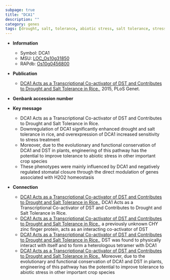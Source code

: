 ```yaml
---
subpage: true
title: "DCA1"
description: ""
category: genes
tags: [drought, salt, tolerance, abiotic stress, salt tolerance, stress, homeostasis, stomatal, biotic stress]
---
```


* **Information**  
    + Symbol: DCA1  
    + MSU: [LOC_Os10g31850](http://rice.plantbiology.msu.edu/cgi-bin/ORF_infopage.cgi?orf=LOC_Os10g31850)  
    + RAPdb: [Os10g0456800](http://rapdb.dna.affrc.go.jp/viewer/gbrowse_details/irgsp1?name=Os10g0456800)  

* **Publication**  
    + [DCA1 Acts as a Transcriptional Co-activator of DST and Contributes to Drought and Salt Tolerance in Rice.](http://www.ncbi.nlm.nih.gov/pubmed?term=DCA1+Acts+as+a+Transcriptional+Co-activator+of+DST+and+Contributes+to+Drought+and+Salt+Tolerance+in+Rice.%5BTitle%5D), 2015, PLoS Genet.

* **Genbank accession number**  

* **Key message**  
    + DCA1 Acts as a Transcriptional Co-activator of DST and Contributes to Drought and Salt Tolerance in Rice.
    + Downregulation of DCA1 significantly enhanced drought and salt tolerance in rice, and overexpression of DCA1 increased sensitivity to stress treatment
    + Moreover, due to the evolutionary and functional conservation of DCA1 and DST in plants, engineering of this pathway has the potential to improve tolerance to abiotic stress in other important crop species
    + These phenotypes were mainly influenced by DCA1 and negatively regulated stomatal closure through the direct modulation of genes associated with H2O2 homeostasis

* **Connection**  
    + [DCA1 Acts as a Transcriptional Co-activator of DST and Contributes to Drought and Salt Tolerance in Rice.](http://www.ncbi.nlm.nih.gov/pubmed?term=DCA1+Acts+as+a+Transcriptional+Co-activator+of+DST+and+Contributes+to+Drought+and+Salt+Tolerance+in+Rice.%5BTitle%5D), DCA1 Acts as a Transcriptional Co-activator of DST and Contributes to Drought and Salt Tolerance in Rice.
    + [DCA1 Acts as a Transcriptional Co-activator of DST and Contributes to Drought and Salt Tolerance in Rice.](DCA1), a previously unknown CHY zinc finger protein, acts as an interacting co-activator of DST
    + [DCA1 Acts as a Transcriptional Co-activator of DST and Contributes to Drought and Salt Tolerance in Rice.](http://www.ncbi.nlm.nih.gov/pubmed?term=DCA1+Acts+as+a+Transcriptional+Co-activator+of+DST+and+Contributes+to+Drought+and+Salt+Tolerance+in+Rice.%5BTitle%5D), DST was found to physically interact with itself and to form a heterologous tetramer with DCA1
    + [DCA1 Acts as a Transcriptional Co-activator of DST and Contributes to Drought and Salt Tolerance in Rice.](http://www.ncbi.nlm.nih.gov/pubmed?term=DCA1+Acts+as+a+Transcriptional+Co-activator+of+DST+and+Contributes+to+Drought+and+Salt+Tolerance+in+Rice.%5BTitle%5D), Moreover, due to the evolutionary and functional conservation of DCA1 and DST in plants, engineering of this pathway has the potential to improve tolerance to abiotic stress in other important crop species



